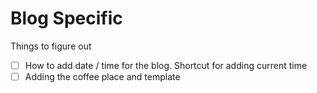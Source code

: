 # Blog Specific

Things to figure out 
- [ ] How to add date / time for the blog. Shortcut for adding current time
- [ ] Adding the coffee place and template

